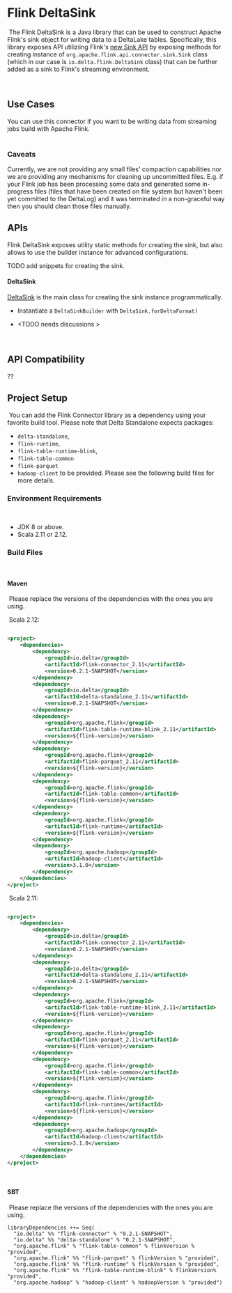 # Flink DeltaSink

​ The Flink DeltaSink is a Java library that can be used to construct Apache Flink's sink object for
writing data to a DeltaLake tables. Specifically, this library exposes API utiliziing
Flink's [new Sink API](https://cwiki.apache.org/confluence/display/FLINK/FLIP-143%3A+Unified+Sink+API)
by exposing methods for creating instance of `org.apache.flink.api.connector.sink.Sink` class (which
in our case is `io.delta.flink.DeltaSink` class) that can be further added as a sink to Flink's
streaming environment.

​

## Use Cases

You can use this connector if you want to be writing data from streaming jobs build with Apache
Flink.  
​

### Caveats

Currently, we are not providing any small files' compaction capabilities nor we are providing any
mechanisms for cleaning up uncommitted files. E.g. if your Flink job has been processing some data
and generated some in-progress files (files that have been created on file system but haven't been
yet committed to the DeltaLog) and it was terminated in a non-graceful way then you should clean
those files manually. ​

## APIs

Flink DeltaSink exposes utility static methods for creating the sink, but also allows to use the
builder instance for advanced configurations.

TODO add snippets for creating the sink. ​

#### DeltaSink

[DeltaSink](https://delta-io.github.io/connectors/latest/flink-connector/api/java/io/delta/flink/DeltaSink.html)
is the main class for creating the sink instance programmatically.

- Instantiate a `DeltaSinkBuilder` with `DeltaSink.forDeltaFormat)`
- <TODO needs discussions ​>

  ​

## API Compatibility

?? ​

## Project Setup

​ You can add the Flink Connector library as a dependency using your favorite build tool. Please
note that Delta Standalone expects packages:

- `delta-standalone`,
- `flink-runtime`,
- `flink-table-runtime-blink`,
- `flink-table-common`
- `flink-parquet`
- `hadoop-client`
  to be provided. Please see the following build files for more details. ​

### Environment Requirements

​

- JDK 8 or above.
- Scala 2.11 or 2.12.

### Build Files

​

#### Maven

​ Please replace the versions of the dependencies with the ones you are using. 

​ Scala 2.12:
​

```xml

<project>
    <dependencies>
        <dependency>
            <groupId>io.delta</groupId>
            <artifactId>flink-connector_2.11</artifactId>
            <version>0.2.1-SNAPSHOT</version>
        </dependency>
        <dependency>
            <groupId>io.delta</groupId>
            <artifactId>delta-standalone_2.11</artifactId>
            <version>0.2.1-SNAPSHOT</version>
        </dependency>
        <dependency>
            <groupId>org.apache.flink</groupId>
            <artifactId>flink-table-runtime-blink_2.11</artifactId>
            <version>${flink-version}</version>
        </dependency>
        <dependency>
            <groupId>org.apache.flink</groupId>
            <artifactId>flink-parquet_2.11</artifactId>
            <version>${flink-version}</version>
        </dependency>
        <dependency>
            <groupId>org.apache.flink</groupId>
            <artifactId>flink-table-common</artifactId>
            <version>${flink-version}</version>
        </dependency>
        <dependency>
            <groupId>org.apache.flink</groupId>
            <artifactId>flink-runtime</artifactId>
            <version>${flink-version}</version>
        </dependency>
        <dependency>
            <groupId>org.apache.hadoop</groupId>
            <artifactId>hadoop-client</artifactId>
            <version>3.1.0</version>
        </dependency>
    </dependencies>
</project>
```

​ Scala 2.11:
​

```xml

<project>
    <dependencies>
        <dependency>
            <groupId>io.delta</groupId>
            <artifactId>flink-connector_2.11</artifactId>
            <version>0.2.1-SNAPSHOT</version>
        </dependency>
        <dependency>
            <groupId>io.delta</groupId>
            <artifactId>delta-standalone_2.11</artifactId>
            <version>0.2.1-SNAPSHOT</version>
        </dependency>
        <dependency>
            <groupId>org.apache.flink</groupId>
            <artifactId>flink-table-runtime-blink_2.11</artifactId>
            <version>${flink-version}</version>
        </dependency>
        <dependency>
            <groupId>org.apache.flink</groupId>
            <artifactId>flink-parquet_2.11</artifactId>
            <version>${flink-version}</version>
        </dependency>
        <dependency>
            <groupId>org.apache.flink</groupId>
            <artifactId>flink-table-common</artifactId>
            <version>${flink-version}</version>
        </dependency>
        <dependency>
            <groupId>org.apache.flink</groupId>
            <artifactId>flink-runtime</artifactId>
            <version>${flink-version}</version>
        </dependency>
        <dependency>
            <groupId>org.apache.hadoop</groupId>
            <artifactId>hadoop-client</artifactId>
            <version>3.1.0</version>
        </dependency>
    </dependencies>
</project>
```

​

#### SBT

​ Please replace the versions of the dependencies with the ones you are using. 
​

```
libraryDependencies ++= Seq(
  "io.delta" %% "flink-connector" % "0.2.1-SNAPSHOT",
  "io.delta" %% "delta-standalone" % "0.2.1-SNAPSHOT",
  "org.apache.flink" % "flink-table-common" % flinkVersion % "provided",
  "org.apache.flink" %% "flink-parquet" % flinkVersion % "provided",
  "org.apache.flink" %% "flink-runtime" % flinkVersion % "provided",
  "org.apache.flink" %% "flink-table-runtime-blink" % flinkVersion% "provided",
  "org.apache.hadoop" % "hadoop-client" % hadoopVersion % "provided")
```
